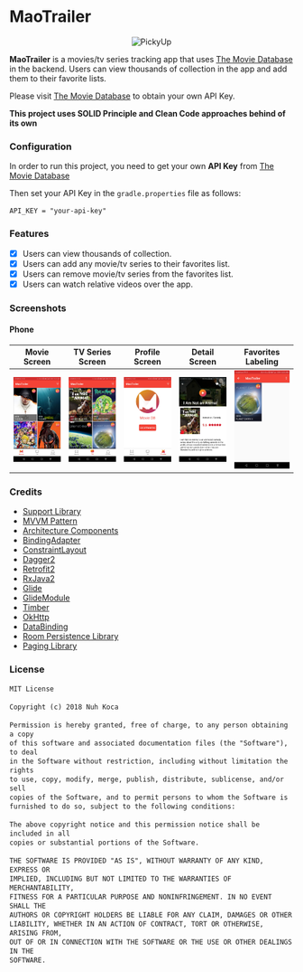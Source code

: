 # MaoTrailer

<p align="center"><img src="https://github.com/nuhkoca/mao-trailer/blob/master/app/src/main/res/mipmap-xxxhdpi/ic_launcher.png" alt="PickyUp" height="200px"></p>


**MaoTrailer** is a movies/tv series tracking app that uses [The Movie Database](https://api.themoviedb.org) in the backend. Users can view thousands of collection in the app and add them to their favorite lists.

Please visit [The Movie Database](https://api.themoviedb.org) to obtain your own API Key.

**This project uses SOLID Principle and Clean Code approaches behind of its own**

### Configuration

In order to run this project, you need to get your own **API Key** from [The Movie Database](https://api.themoviedb.org)

Then set your API Key in the `gradle.properties` file as follows:

    API_KEY = "your-api-key"

### Features

- [x] Users can view thousands of collection.
- [x] Users can add any movie/tv series to their favorites list.
- [x] Users can remove movie/tv series from the favorites list.
- [x] Users can watch relative videos over the app.

### Screenshots

#### Phone

Movie Screen            |  TV Series Screen |  Profile Screen | Detail Screen  | Favorites Labeling
:-------------------------:|:-------------------------:|:-------------------------:|:-------------------------:|:-------------------------:
![](art/1.jpg)  |  ![](art/2.jpg) |  ![](art/3.jpg) | ![](art/4.jpg)   |  ![](art/5.jpg)


### Credits

* [Support Library](https://developer.android.com/topic/libraries/support-library/)
* [MVVM Pattern](https://github.com/googlesamples/android-architecture)
* [Architecture Components](https://developer.android.com/topic/libraries/architecture/)
* [BindingAdapter](https://developer.android.com/reference/android/databinding/BindingAdapter.html)
* [ConstraintLayout](https://developer.android.com/training/constraint-layout/)
* [Dagger2](https://github.com/google/dagger)
* [Retrofit2](https://github.com/square/retrofit)
* [RxJava2](https://github.com/ReactiveX/RxJava)
* [Glide](https://github.com/bumptech/glide)
* [GlideModule](http://bumptech.github.io/glide/doc/generatedapi.html#availability)
* [Timber](https://github.com/JakeWharton/timber)
* [OkHttp](https://github.com/square/okhttp)
* [DataBinding](https://developer.android.com/topic/libraries/data-binding/index.html)
* [Room Persistence Library](https://github.com/googlecodelabs/android-room-with-a-view)
* [Paging Library](https://developer.android.com/topic/libraries/architecture/paging/)


### License

```
MIT License

Copyright (c) 2018 Nuh Koca

Permission is hereby granted, free of charge, to any person obtaining a copy
of this software and associated documentation files (the "Software"), to deal
in the Software without restriction, including without limitation the rights
to use, copy, modify, merge, publish, distribute, sublicense, and/or sell
copies of the Software, and to permit persons to whom the Software is
furnished to do so, subject to the following conditions:

The above copyright notice and this permission notice shall be included in all
copies or substantial portions of the Software.

THE SOFTWARE IS PROVIDED "AS IS", WITHOUT WARRANTY OF ANY KIND, EXPRESS OR
IMPLIED, INCLUDING BUT NOT LIMITED TO THE WARRANTIES OF MERCHANTABILITY,
FITNESS FOR A PARTICULAR PURPOSE AND NONINFRINGEMENT. IN NO EVENT SHALL THE
AUTHORS OR COPYRIGHT HOLDERS BE LIABLE FOR ANY CLAIM, DAMAGES OR OTHER
LIABILITY, WHETHER IN AN ACTION OF CONTRACT, TORT OR OTHERWISE, ARISING FROM,
OUT OF OR IN CONNECTION WITH THE SOFTWARE OR THE USE OR OTHER DEALINGS IN THE
SOFTWARE.
```
